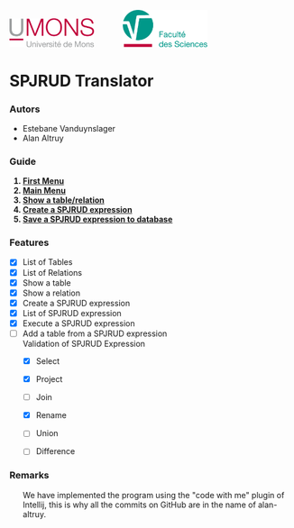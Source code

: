 <p>
    <img src="./resources/umons.png" width="150" alt="UMONS Logo">
        &nbsp&nbsp&nbsp&nbsp&nbsp&nbsp&nbsp&nbsp&nbsp&nbsp&nbsp
    <img src="./resources/umons-fs.png" width="150" alt="UMONS Logo">
</p>

# SPJRUD Translator

### Autors

- Estebane Vanduynslager
- Alan Altruy

### Guide
<ol>
    <b><u><li>First Menu</li></u></b>
    <b><u><li>Main Menu</li></u></b>
    <b><u><li>Show a table/relation</li></u></b>
    <b><u><li>Create a SPJRUD expression</li></u></b>
    <b><u><li>Save a SPJRUD expression to database</li></u></b>
</ol>

### Features

- [x] List of Tables
- [x] List of Relations
- [x] Show a table
- [x] Show a relation
- [x] Create a SPJRUD expression
- [x] List of SPJRUD expression
- [x] Execute a SPJRUD expression
- [ ] Add a table from a SPJRUD expression
<br>Validation of SPJRUD Expression
  - [x] Select
  - [x] Project
  - [ ] Join
  - [x] Rename
  - [ ] Union
  - [ ] Difference



### Remarks
<ul>
    We have implemented the program using the "code with me" plugin of Intellij,
    this is why all the commits on GitHub are in the name of alan-altruy.
</ul>